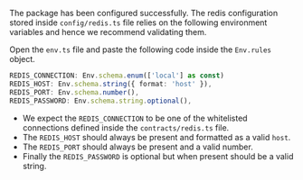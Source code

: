 The package has been configured successfully. The redis configuration stored inside `config/redis.ts` file relies on the following environment variables and hence we recommend validating them.

Open the `env.ts` file and paste the following code inside the `Env.rules` object.

```ts
REDIS_CONNECTION: Env.schema.enum(['local'] as const)
REDIS_HOST: Env.schema.string({ format: 'host' }),
REDIS_PORT: Env.schema.number(),
REDIS_PASSWORD: Env.schema.string.optional(),
```

- We expect the `REDIS_CONNECTION` to be one of the whitelisted connections defined inside the `contracts/redis.ts` file.
- The `REDIS_HOST` should always be present and formatted as a valid `host`.
- The `REDIS_PORT` should always be present and a valid number.
- Finally the `REDIS_PASSWORD` is optional but when present should be a valid string.

